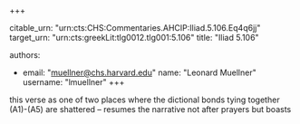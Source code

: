 +++


citable_urn: "urn:cts:CHS:Commentaries.AHCIP:Iliad.5.106.Eq4q6jj"
target_urn: "urn:cts:greekLit:tlg0012.tlg001:5.106"
title: "Iliad 5.106"

authors:
- email: "muellner@chs.harvard.edu"
  name: "Leonard Muellner"
  username: "lmuellner"
+++

<p>this verse as one of two places where the dictional bonds tying together (A1)-(A5) are shattered – resumes the narrative not after prayers but boasts</p>